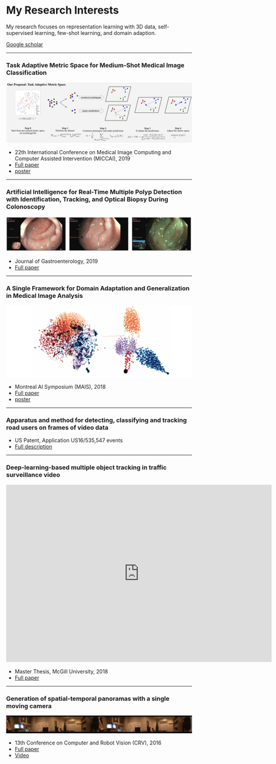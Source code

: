 # My Research Interests

My research focuses on representation learning with 3D data, self-supervised learning, few-shot learning, and domain adaption.  

[Google scholar](https://scholar.google.ca/citations?user=P87La54AAAAJ&hl=en)


**********
### **Task Adaptive Metric Space for Medium-Shot Medical Image Classification**
![img](./img/TAMS.png)

* 22th International Conference on Medical Image Computing and Computer Assisted Intervention (MICCAI), 2019
* [Full paper](https://link.springer.com/chapter/10.1007/978-3-030-32239-7_17)
* [poster](https://drive.google.com/file/d/1r2X77euy1spJDXuVIKr-rUivVH72Pq7K/view?usp=sharing)

**********
### **Artificial Intelligence for Real-Time Multiple Polyp Detection with Identification, Tracking, and Optical Biopsy During Colonoscopy**
![img](./img/polyp.png)

* Journal of Gastroenterology, 2019
* [Full paper](https://www.researchgate.net/publication/332884708_256_-_Artificial_Intelligence_for_Real-Time_Multiple_Polyp_Detection_with_Identification_Tracking_and_Optical_Biopsy_During_Colonoscopy)

**********
### **A Single Framework for Domain Adaptation and Generalization in Medical Image Analysis**
![img](./img/mais2018.png)

* Montreal AI Symposium (MAIS), 2018
* [Full paper](https://montrealaisymposium.wordpress.com/)
* [poster](https://drive.google.com/file/d/1qWOu52SfOSqm_zHZ2xg-f_Jlsx-6Z2CA/view?usp=sharing)

**********
### **Apparatus and method for detecting, classifying and tracking road users on frames of video data**
* US Patent, Application US16/535,547 events
* [Full description](https://patents.google.com/patent/US20200050870A1/en)

**********
### **Deep-learning-based multiple object tracking in traffic surveillance video**

<iframe width="720" height="480" src="https://www.youtube.com/embed/jqO_s2WKYjQ" title="YouTube video player" frameborder="0" allow="accelerometer; autoplay; clipboard-write; encrypted-media; gyroscope; picture-in-picture" allowfullscreen></iframe>

* Master Thesis, McGill University, 2018
* [Full paper](https://escholarship.mcgill.ca/concern/theses/sj139437f)

**********
### **Generation of spatial-temporal panoramas with a single moving camera**

![img](./img/3d_stiching.png)

* 13th Conference on Computer and Robot Vision (CRV), 2016
* [Full paper](https://ieeexplore.ieee.org/document/7801534)
* [Video](https://www.youtube.com/watch?v=tUYozU_NIIk)

